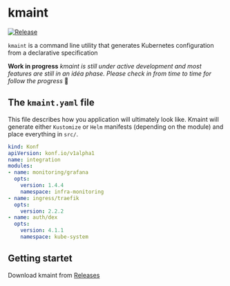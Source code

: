 # kmaint

[![Release](https://github.com/amimof/kmaint/actions/workflows/release.yaml/badge.svg)](https://github.com/amimof/kmaint/actions/workflows/release.yaml)

`kmaint` is a command line utility that generates Kubernetes configuration from a declarative specification

**Work in progress** *kmaint is still under active development and most features are still in an idéa phase. Please check in from time to time for follow the progress* 🧡


## The `kmaint.yaml` file

This file describes how you application will ultimately look like. Kmaint will generate either `Kustomize` or `Helm` manifests (depending on the module) and place everything in `src/`. 

```yaml
kind: Konf
apiVersion: konf.io/v1alpha1
name: integration
modules:
- name: monitoring/grafana
  opts:
    version: 1.4.4
    namespace: infra-monitoring
- name: ingress/traefik
  opts:
    version: 2.2.2
- name: auth/dex
  opts:
    version: 4.1.1
    namespace: kube-system
```

## Getting startet

Download kmaint from [Releases](https://github.com/amimof/kmaint/releases)